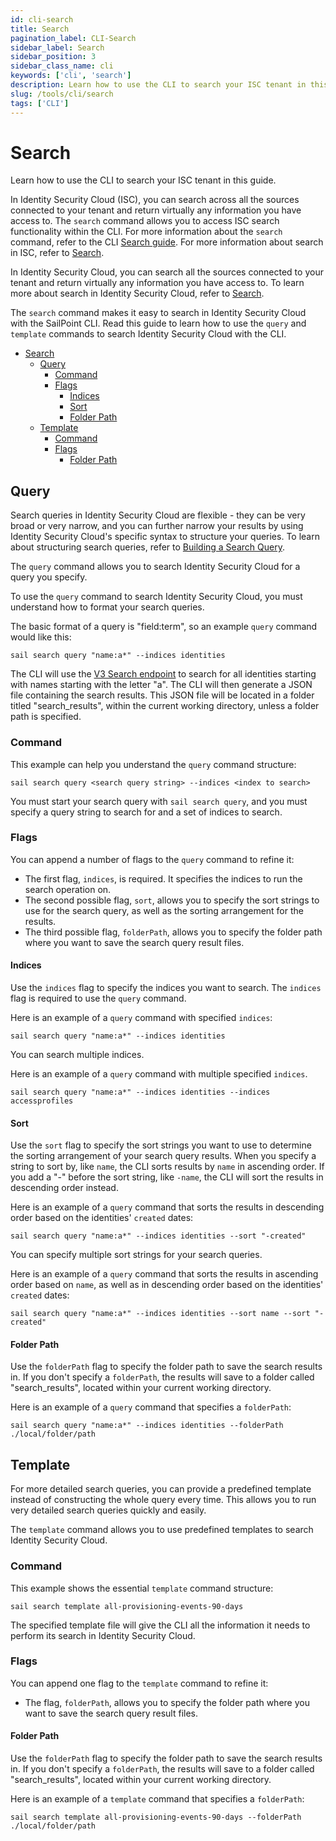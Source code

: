 ```yaml
---
id: cli-search
title: Search
pagination_label: CLI-Search
sidebar_label: Search
sidebar_position: 3
sidebar_class_name: cli
keywords: ['cli', 'search']
description: Learn how to use the CLI to search your ISC tenant in this guide.
slug: /tools/cli/search
tags: ['CLI']
---
```


# Search

Learn how to use the CLI to search your ISC tenant in this guide.

In Identity Security Cloud (ISC), you can search across all the sources connected to your tenant and return virtually any information you have access to. The `search` command allows you to access ISC search functionality within the CLI. For more information about the `search` command, refer to the CLI [Search guide](./search.md). For more information about search in ISC, refer to [Search](../../api/v3/search).

In Identity Security Cloud, you can search all the sources connected to your tenant and return virtually any information you have access to. To learn more about search in Identity Security Cloud, refer to [Search](https://documentation.sailpoint.com/saas/help/search/index.html).

The `search` command makes it easy to search in Identity Security Cloud with the SailPoint CLI. Read this guide to learn how to use the `query` and `template` commands to search Identity Security Cloud with the CLI.

- [Search](#search)
  - [Query](#query)
    - [Command](#command)
    - [Flags](#flags)
      - [Indices](#indices)
      - [Sort](#sort)
      - [Folder Path](#folder-path)
  - [Template](#template)
    - [Command](#command-1)
    - [Flags](#flags-1)
      - [Folder Path](#folder-path-1)

## Query

Search queries in Identity Security Cloud are flexible - they can be very broad or very narrow, and you can further narrow your results by using Identity Security Cloud's specific syntax to structure your queries. To learn about structuring search queries, refer to [Building a Search Query](https://documentation.sailpoint.com/saas/help/search/building-query.html).

The `query` command allows you to search Identity Security Cloud for a query you specify.

To use the `query` command to search Identity Security Cloud, you must understand how to format your search queries.

The basic format of a query is "field:term", so an example `query` command would like this:

```shell
sail search query "name:a*" --indices identities
```

The CLI will use the [V3 Search endpoint](https://platform.sailpoint.com/docs/api/v3/search-post) to search for all identities starting with names starting with the letter "a". The CLI will then generate a JSON file containing the search results. This JSON file will be located in a folder titled "search_results", within the current working directory, unless a folder path is specified.

### Command

This example can help you understand the `query` command structure:

```shell
sail search query <search query string> --indices <index to search>
```

You must start your search query with `sail search query`, and you must specify a query string to search for and a set of indices to search.

### Flags

You can append a number of flags to the `query` command to refine it:

- The first flag, `indices`, is required. It specifies the indices to run the search operation on.
- The second possible flag, `sort`, allows you to specify the sort strings to use for the search query, as well as the sorting arrangement for the results.
- The third possible flag, `folderPath`, allows you to specify the folder path where you want to save the search query result files.

#### Indices

Use the `indices` flag to specify the indices you want to search. The `indices` flag is required to use the `query` command.

Here is an example of a `query` command with specified `indices`:

```shell
sail search query "name:a*" --indices identities
```

You can search multiple indices.

Here is an example of a `query` command with multiple specified `indices`.

```shell
sail search query "name:a*" --indices identities --indices accessprofiles
```

#### Sort

Use the `sort` flag to specify the sort strings you want to use to determine the sorting arrangement of your search query results. When you specify a string to sort by, like `name`, the CLI sorts results by `name` in ascending order. If you add a "-" before the sort string, like `-name`, the CLI will sort the results in descending order instead.

Here is an example of a `query` command that sorts the results in descending order based on the identities' `created` dates:

```shell
sail search query "name:a*" --indices identities --sort "-created"
```

You can specify multiple sort strings for your search queries.

Here is an example of a `query` command that sorts the results in ascending order based on `name`, as well as in descending order based on the identities' `created` dates:

```shell
sail search query "name:a*" --indices identities --sort name --sort "-created"
```

#### Folder Path

Use the `folderPath` flag to specify the folder path to save the search results in. If you don't specify a `folderPath`, the results will save to a folder called "search_results", located within your current working directory.

Here is an example of a `query` command that specifies a `folderPath`:

```shell
sail search query "name:a*" --indices identities --folderPath ./local/folder/path
```

## Template

For more detailed search queries, you can provide a predefined template instead of constructing the whole query every time. This allows you to run very detailed search queries quickly and easily.

The `template` command allows you to use predefined templates to search Identity Security Cloud.

### Command

This example shows the essential `template` command structure:

```shell
sail search template all-provisioning-events-90-days
```

The specified template file will give the CLI all the information it needs to perform its search in Identity Security Cloud.

### Flags

You can append one flag to the `template` command to refine it:

- The flag, `folderPath`, allows you to specify the folder path where you want to save the search query result files.

#### Folder Path

Use the `folderPath` flag to specify the folder path to save the search results in. If you don't specify a `folderPath`, the results will save to a folder called "search_results", located within your current working directory.

Here is an example of a `template` command that specifies a `folderPath`:

```shell
sail search template all-provisioning-events-90-days --folderPath ./local/folder/path
```
